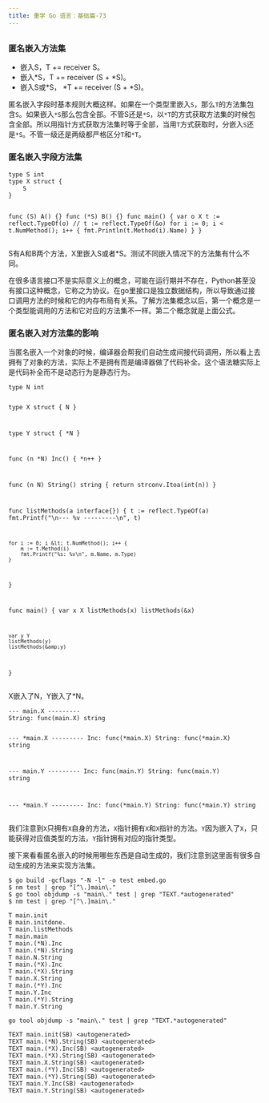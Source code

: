 ```yaml
---
title: 重学 Go 语言：基础篇-73
---
```

<article id="topicContainer" class="column_content"><h2 class="topic_title"></h2><div><h3 id="">匿名嵌入方法集</h3>
<ul>
<li>嵌入S，T += receiver S。</li>
<li>嵌入*S，T += receiver (S + *S)。</li>
<li>嵌入S或*S， *T += receiver (S + *S)。</li>
</ul>
<p>匿名嵌入字段时基本规则大概这样。如果在一个类型里嵌入<code>S</code>，那么<code>T</code>的方法集包含<code>S</code>。如果嵌入<code>*S</code>那么包含全部。不管S还是<code>*S</code>，以<code>*T</code>的方式获取方法集的时候包含全部。所以用指针方式获取方法集时等于全部，当用<code>T</code>方式获取时，分嵌入<code>S</code>还是<code>*S</code>。不管一级还是两级都严格区分<code>T</code>和<code>*T</code>。</p>
<h3 id="-1">匿名嵌入字段方法集</h3>
<pre><code class="go language-go">type S int
type X struct {
    S
}

func (S) A()  {}
func (*S) B() {}
func main() {
    var o X
    t := reflect.TypeOf(o)
    // t := reflect.TypeOf(&amp;o)
    for i := 0; i &lt; t.NumMethod(); i++ {
        fmt.Println(t.Method(i).Name)
    }
}
</code></pre>
<p>S有A和B两个方法，X里嵌入S或者*S。测试不同嵌入情况下的方法集有什么不同。</p>
<p>在很多语言接口不是实际意义上的概念，可能在运行期并不存在，Python甚至没有接口这种概念，它称之为协议。在go里接口是独立数据结构，所以导致通过接口调用方法的时候和它的内存布局有关系。了解方法集概念以后，第一个概念是一个类型能调用的方法和它对应的方法集不一样。第二个概念就是上面公式。</p>
<h3 id="-2">匿名嵌入对方法集的影响</h3>
<p>当匿名嵌入一个对象的时候，编译器会帮我们自动生成间接代码调用，所以看上去拥有了对象的方法，实际上不是拥有而是编译器做了代码补全。这个语法糖实际上是代码补全而不是动态行为是静态行为。</p>
<pre><code class="go language-go">type N int

type X struct {
    N
}

type Y struct {
    *N
}

func (n *N) Inc() {
    *n++
}

func (n N) String() string {
    return strconv.Itoa(int(n))
}

func listMethods(a interface{}) {
    t := reflect.TypeOf(a)
    fmt.Printf("\n--- %v ---------\n", t)

    for i := 0; i &lt; t.NumMethod(); i++ {
        m := t.Method(i)
        fmt.Printf("%s: %v\n", m.Name, m.Type)
    }
}

func main() {
    var x X
    listMethods(x)
    listMethods(&amp;x)

    var y Y
    listMethods(y)
    listMethods(&amp;y)
}
</code></pre>
<p>X嵌入了N，Y嵌入了*N。</p>
<pre><code>--- main.X ---------
String: func(main.X) string

--- *main.X ---------
Inc: func(*main.X)
String: func(*main.X) string

--- main.Y ---------
Inc: func(main.Y)
String: func(main.Y) string

--- *main.Y ---------
Inc: func(*main.Y)
String: func(*main.Y) string
</code></pre>
<p>我们注意到<code>X</code>只拥有<code>X</code>自身的方法，<code>X</code>指针拥有<code>X</code>和<code>X</code>指针的方法。<code>Y</code>因为嵌入了<code>X</code>，只能获得对应值类型的方法，<code>Y</code>指针拥有对应的指针类型。</p>
<p>接下来看看匿名嵌入的时候用哪些东西是自动生成的，我们注意到这里面有很多自动生成的方法来实现方法集。</p>
<pre><code class="bash language-bash">$ go build -gcflags "-N -l" -o test embed.go
$ nm test | grep "[^\.]main\."
$ go tool objdump -s "main\." test | grep "TEXT.*autogenerated"
$ nm test | grep "[^\.]main\."
</code></pre>
<pre><code>T main.init
B main.initdone.
T main.listMethods
T main.main
T main.(*N).Inc
T main.(*N).String
T main.N.String
T main.(*X).Inc
T main.(*X).String
T main.X.String
T main.(*Y).Inc
T main.Y.Inc
T main.(*Y).String
T main.Y.String
</code></pre>
<pre><code class="bash language-bash">go tool objdump -s "main\." test | grep "TEXT.*autogenerated"
</code></pre>
<pre><code>TEXT main.init(SB) &lt;autogenerated&gt;
TEXT main.(*N).String(SB) &lt;autogenerated&gt;
TEXT main.(*X).Inc(SB) &lt;autogenerated&gt;
TEXT main.(*X).String(SB) &lt;autogenerated&gt;
TEXT main.X.String(SB) &lt;autogenerated&gt;
TEXT main.(*Y).Inc(SB) &lt;autogenerated&gt;
TEXT main.(*Y).String(SB) &lt;autogenerated&gt;
TEXT main.Y.Inc(SB) &lt;autogenerated&gt;
TEXT main.Y.String(SB) &lt;autogenerated&gt;
</code></pre></div></article>